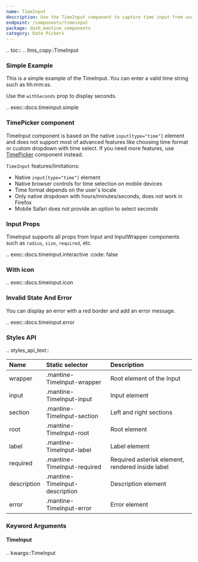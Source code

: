 ```yaml
---
name: TimeInput
description: Use the TimeInput component to capture time input from user.
endpoint: /components/timeinput
package: dash_mantine_components
category: Date Pickers
---
```


.. toc::
.. llms_copy::TimeInput

### Simple Example

This is a simple example of the TimeInput. You can enter a valid time string such as hh:mm:ss.

Use the  `withSeconds` prop to display seconds.

.. exec::docs.timeinput.simple

### TimePicker component
TimeInput component is based on the native `input[type="time"]` element and does not support most of advanced features
like choosing time format or custom dropdown with time select. If you need more features, use [TimePicker](/components/timepicker) 
component instead.

`TimeInput` features/limitations:

- Native `input[type="time"]` element
- Native browser controls for time selection on mobile devices
- Time format depends on the user's locale
- Only native dropdown with hours/minutes/seconds, does not work in Firefox
- Mobile Safari does not provide an option to select seconds


### Input Props

TimeInput supports all props from Input and InputWrapper components such as `radius`, `size`, `required`, etc.

.. exec::docs.timeinput.interactive
    :code: false

### With icon


.. exec::docs.timeinput.icon

### Invalid State And Error

You can display an error with a red border and add an error message.

.. exec::docs.timeinput.error

### Styles API

.. styles_api_text::


| Name        | Static selector                | Description                                      |
|:------------|:-------------------------------|:-------------------------------------------------|
| wrapper     | .mantine-TimeInput-wrapper     | Root element of the Input                        |
| input       | .mantine-TimeInput-input       | Input element                                    |
| section     | .mantine-TimeInput-section     | Left and right sections                          |
| root        | .mantine-TimeInput-root        | Root element                                     |
| label       | .mantine-TimeInput-label       | Label element                                    |
| required    | .mantine-TimeInput-required    | Required asterisk element, rendered inside label |
| description | .mantine-TimeInput-description | Description element                              |
| error       | .mantine-TimeInput-error       | Error element                                    |

### Keyword Arguments

#### TimeInput

.. kwargs::TimeInput
